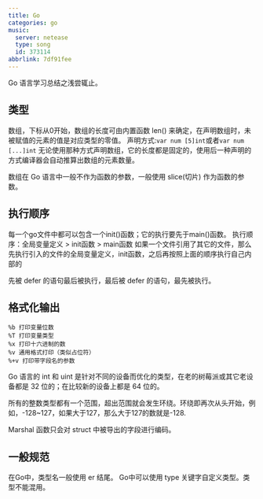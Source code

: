 ```yaml
---
title: Go
categories: go
music:
  server: netease
  type: song
  id: 373114
abbrlink: 7df91fee
---
```


Go 语言学习总结之浅尝辄止。

<!-- more -->

## 类型

数组，下标从0开始，数组的长度可由内置函数 len() 来确定，在声明数组时，未被赋值的元素的值是对应类型的零值。
声明方式:`var num [5]int`或者`var num [...]int`
无论使用那种方式声明数组，它的长度都是固定的，使用后一种声明的方式编译器会自动推算出数组的元素数量。

数组在 Go 语言中一般不作为函数的参数，一般使用 slice(切片) 作为函数的参数。

## 执行顺序

每一个go文件中都可以包含一个init()函数；它的执行要先于main()函数。
执行顺序：全局变量定义 > init函数 > main函数
如果一个文件引用了其它的文件，那么先执行引入的文件的全局变量定义，init函数，之后再按照上面的顺序执行自己内部的

先被 defer 的语句最后被执行，最后被 defer 的语句，最先被执行。

## 格式化输出

```go{.line-numbers}
%b 打印变量位数
%T 打印变量类型
%x 打印十六进制的数
%v 通用格式打印（类似占位符）
%+v 打印带字段名的参数
```

Go 语言的 int 和 uint 是针对不同的设备而优化的类型，在老的树莓派或其它老设备都是 32 位的；在比较新的设备上都是 64 位的。

所有的整数类型都有一个范围，超出范围就会发生环绕。环绕即再次从头开始，例如，-128~127，如果大于127，那么大于127的数就是-128.

Marshal 函数只会对 struct 中被导出的字段进行编码。

## 一般规范

在Go中，类型名一般使用 er 结尾。
Go中可以使用 type 关键字自定义类型。类型不能混用。
